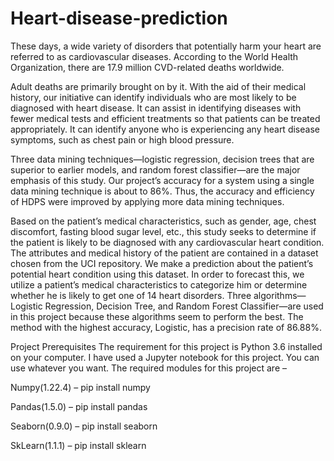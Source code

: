 # Heart-disease-prediction
These days, a wide variety of disorders that potentially harm your heart are referred to as cardiovascular diseases. According to the World Health Organization, there are 17.9 million CVD-related deaths worldwide.

Adult deaths are primarily brought on by it. With the aid of their medical history, our initiative can identify individuals who are most likely to be diagnosed with heart disease. It can assist in identifying diseases with fewer medical tests and efficient treatments so that patients can be treated appropriately. It can identify anyone who is experiencing any heart disease symptoms, such as chest pain or high blood pressure.

Three data mining techniques—logistic regression, decision trees that are superior to earlier models, and random forest classifier—are the major emphasis of this study. Our project’s accuracy for a system using a single data mining technique is about to 86%. Thus, the accuracy and efficiency of HDPS were improved by applying more data mining techniques.

Based on the patient’s medical characteristics, such as gender, age, chest discomfort, fasting blood sugar level, etc., this study seeks to determine if the patient is likely to be diagnosed with any cardiovascular heart condition. The attributes and medical history of the patient are contained in a dataset chosen from the UCI repository. We make a prediction about the patient’s potential heart condition using this dataset. In order to forecast this, we utilize a patient’s medical characteristics to categorize him or determine whether he is likely to get one of 14 heart disorders. Three algorithms—Logistic Regression, Decision Tree, and Random Forest Classifier—are used in this project because these algorithms seem to perform the best. The method with the highest accuracy, Logistic, has a precision rate of 86.88%.

Project Prerequisites
The requirement for this project is Python 3.6 installed on your computer. I have used a Jupyter notebook for this project. You can use whatever you want.
The required modules for this project are –

Numpy(1.22.4) – pip install numpy

Pandas(1.5.0) – pip install pandas

Seaborn(0.9.0) – pip install seaborn

SkLearn(1.1.1) – pip install sklearn
